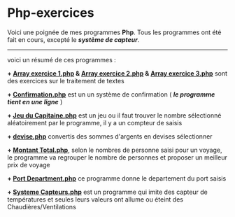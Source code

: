 # Php-exercices
Voici une poignée de mes programmes **Php**.
Tous les programmes ont été fait en cours, excepté le ***système de capteur***.

***
voici un résumé de ces programmes :

**+ [Array exercice 1.php](https://github.com/AlphaxHotelxMikexEchoxDelta/Php-exercices/blob/main/Array%20exercise%201.php) & [Array exercice 2.php](https://github.com/AlphaxHotelxMikexEchoxDelta/Php-exercices/blob/main/Array%20exercise%202.php) & [Array exercice 3.php](https://github.com/AlphaxHotelxMikexEchoxDelta/Php-exercices/blob/main/Array%20exercise%203.php)** sont des exercices sur le traitement de textes

**+ [Confirmation.php](https://github.com/AlphaxHotelxMikexEchoxDelta/Php-exercices/blob/main/Confirmation.php)** est un un système de confirmation ( ***le programme tient en une ligne*** )

**+ [Jeu du Capitaine.php](https://github.com/AlphaxHotelxMikexEchoxDelta/Php-exercices/blob/main/Jeu%20du%20Capitaine.php)** est un jeu ou il faut trouver le nombre sélectionné aléatoirement par le programme, il y a un compteur de saisis

**+ [devise.php](https://github.com/AlphaxHotelxMikexEchoxDelta/Php-exercices/blob/main/devise.php)** convertis des sommes d'argents en devises sélectionner

**+ [Montant Total.php](https://github.com/AlphaxHotelxMikexEchoxDelta/Php-exercices/blob/main/montantTotal.php)**, selon le nombres de personne saisi pour un voyage, le programme va regrouper le nombre de personnes et proposer un meilleur prix de voyage

**+ [Port Department.php](https://github.com/AlphaxHotelxMikexEchoxDelta/Php-exercices/blob/main/portDepartement.php)** ce programme donne le departement du port saisis

**+ [Systeme Capteurs.php](https://github.com/AlphaxHotelxMikexEchoxDelta/Php-exercices/blob/main/systeme_Capteurs.php)** est un programme qui imite des capteur de températures et seules leurs valeurs ont allume ou éteint des Chaudières/Ventilations
